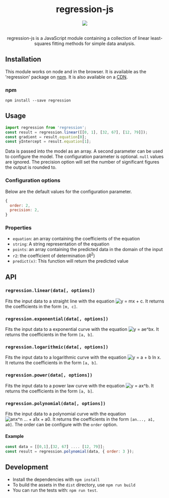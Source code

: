 
<div align="center">
<h1>regression-js</h1>
<a href="https://travis-ci.org/irv075/regression-js">
<img src="https://travis-ci.org/irv075/regression-js.svg?branch=master"/>
</a>
<br/>
<br/>
<p>
regression-js is a JavaScript module containing a collection of linear least-squares fitting methods for simple data analysis.
</p>
</div>

## Installation
This module works on node and in the browser. It is available as the 'regression' package on [npm](https://www.npmjs.com/package/regression). It is also available on a [CDN](https://cdnjs.com/libraries/regression).

### npm

```
npm install --save regression
```

## Usage

```javascript
import regression from 'regression';
const result = regression.linear([[0, 1], [32, 67], [12, 79]]);
const gradient = result.equation[0];
const yIntercept = result.equation[1];
```

Data is passed into the model as an array. A second parameter can be used to configure the model. The configuration parameter is optional. `null` values are ignored. The precision option will set the number of significant figures the output is rounded to.

### Configuration options
Below are the default values for the configuration parameter.
```javascript
{
  order: 2,
  precision: 2,
}
```

### Properties
- `equation`: an array containing the coefficients of the equation
- `string`: A string representation of the equation
- `points`: an array containing the predicted data in the domain of the input
- `r2`: the coefficient of determination (<i>R</i><sup>2</sup>)
- `predict(x)`: This function will return the predicted value

## API

### `regression.linear(data[, options])`
Fits the input data to a straight line with the equation ![y = mx + c](http://mathurl.com/ycqyhets.png). It returns the coefficients in the form `[m, c]`.

### `regression.exponential(data[, options])`
Fits the input data to a exponential curve with the equation ![y = ae^bx](http://mathurl.com/zuys53z.png). It returns the coefficients in the form `[a, b]`.

### `regression.logarithmic(data[, options])`
Fits the input data to a logarithmic curve with the equation ![y = a + b ln x](http://mathurl.com/zye394m.png). It returns the coefficients in the form `[a, b]`.

### `regression.power(data[, options])`
Fits the input data to a power law curve with the equation ![y = ax^b](http://mathurl.com/gojkazs.png). It returns the coefficients in the form `[a, b]`.

### `regression.polynomial(data[, options])`
Fits the input data to a polynomial curve with the equation ![anx^n ... + a1x + a0](http://mathurl.com/hxz543o.png). It returns the coefficients in the form `[an..., a1, a0]`. The order can be configure with the `order` option.

#### Example

```javascript
const data = [[0,1],[32, 67] .... [12, 79]];
const result = regression.polynomial(data, { order: 3 });
```

## Development

- Install the dependencies with `npm install`
- To build the assets in the `dist` directory, use `npm run build`
- You can run the tests with: `npm run test`.
